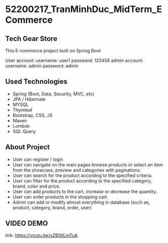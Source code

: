 # 52200217_TranMinhDuc_MidTerm_ECommerce
## Tech Gear Store
This E-commerce project built on Spring Boot

User account:
username: user1
password: 123456
admin account:
username: admin
password: admin

## Used Technologies
* Spring (Boot, Data, Security, MVC, etc)
* JPA / Hibernate
* MYSQL
* Thymleaf
* Bootstrap, CSS, JS
* Maven
* Lombok
* SQL Query

## About Project
* User can register / login
* User can navigate on the main pages browse products or select an item from the showcase, preview and categories with paginations.
* User can search for the product according to the specified criteria.
* User can filter for the product according to the specified category, brand, color and price.
* User can add products to the cart, increase or decrease the quantity.
* User can order products in the shopping cart.
* Admin can add or modify almost everything in database (such as, product, category, brand, order, user)


## VIDEO DEMO
link: https://youtu.be/xZB5tILmTuA
